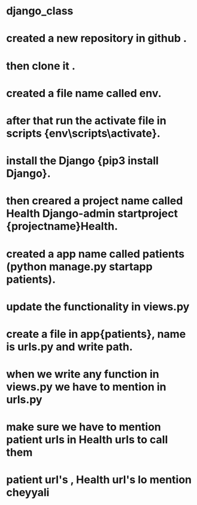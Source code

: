 # django_class

# created a new repository in github .
# then clone it .
# created a file name called env.
# after that run the activate file in scripts {env\scripts\activate}.
# install the Django {pip3 install Django}.
# then creared a project name called Health Django-admin startproject {projectname}Health.
# created a app name called patients (python manage.py startapp patients).
# update the functionality in views.py
# create a file in app{patients}, name is urls.py and write  path.
# when we write any function in views.py we have to mention in urls.py
# make sure we have to mention patient urls in Health urls to call them
# patient url's , Health url's lo mention cheyyali 


